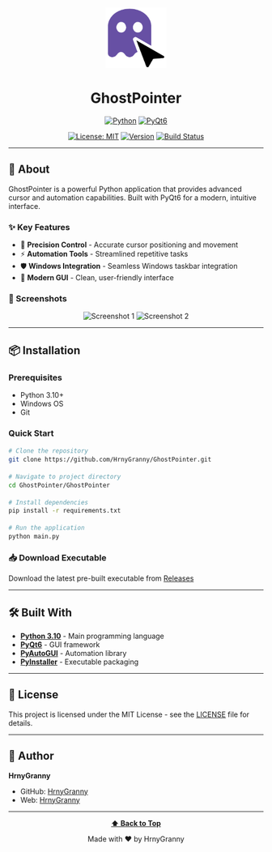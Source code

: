 <div align="center">

<!-- LOGO -->
<img src="GhostPointer/assets/GhostPointer.png" alt="GhostPointer Logo" width="120" height="120">

<!-- PROJECT NAME -->
# GhostPointer

<!-- LANGUAGE BADGES -->
[![Python](https://img.shields.io/badge/Python-3776AB?style=for-the-badge&logo=python&logoColor=white)](https://www.python.org/)
[![PyQt6](https://img.shields.io/badge/PyQt6-41CD52?style=for-the-badge&logo=qt&logoColor=white)](https://riverbankcomputing.com/software/pyqt/)

<!-- STATUS BADGES -->
[![License: MIT](https://img.shields.io/badge/License-MIT-yellow.svg?style=for-the-badge)](LICENSE)
[![Version](https://img.shields.io/badge/version-0.1-blue.svg?style=for-the-badge)](releases)
[![Build Status](https://img.shields.io/github/actions/workflow/status/HrnyGranny/GhostPointer/build.yml?style=for-the-badge)](https://github.com/HrnyGranny/GhostPointer/actions)

</div>

---

## 🚀 About

GhostPointer is a powerful Python application that provides advanced cursor and automation capabilities. Built with PyQt6 for a modern, intuitive interface.

### ✨ Key Features

- 🎯 **Precision Control** - Accurate cursor positioning and movement
- ⚡ **Automation Tools** - Streamlined repetitive tasks
- 🛡️ **Windows Integration** - Seamless Windows taskbar integration
- 🎨 **Modern GUI** - Clean, user-friendly interface

### 📸 Screenshots

<div align="center">
<img src="assets/screenshot1.png" alt="Screenshot 1" width="400">
<img src="assets/screenshot2.png" alt="Screenshot 2" width="400">
</div>

---

## 📦 Installation

### Prerequisites

- Python 3.10+
- Windows OS
- Git

### Quick Start

```bash
# Clone the repository
git clone https://github.com/HrnyGranny/GhostPointer.git

# Navigate to project directory
cd GhostPointer/GhostPointer

# Install dependencies
pip install -r requirements.txt

# Run the application
python main.py
```

### 📥 Download Executable

Download the latest pre-built executable from [Releases](https://github.com/HrnyGranny/GhostPointer/releases)

---

## 🛠️ Built With

- **[Python 3.10](https://python.org)** - Main programming language
- **[PyQt6](https://riverbankcomputing.com/software/pyqt/)** - GUI framework
- **[PyAutoGUI](https://pyautogui.readthedocs.io/)** - Automation library
- **[PyInstaller](https://pyinstaller.org/)** - Executable packaging

---

## 📄 License

This project is licensed under the MIT License - see the [LICENSE](LICENSE) file for details.

---

## 👤 Author

**HrnyGranny**

- GitHub: [HrnyGranny](https://github.com/HrnyGranny)
- Web:  [HrnyGranny](https://hrnygranny.github.io/)

---

<div align="center">

**[⬆ Back to Top](#ghostpointer)**

Made with ❤️ by HrnyGranny

</div>

